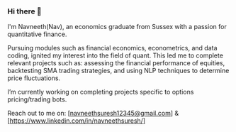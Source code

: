 ### Hi there 👋

I'm Navneeth(Nav), an economics graduate from Sussex with a passion for quantitative finance. 

Pursuing modules such as financial economics, econometrics, and data coding, ignited my interest into the field of quant. This led me to complete relevant projects such as: assessing the financial performance of equities, backtesting SMA trading strategies, and using NLP techniques to determine price fluctuations.

I’m currently working on completing projects specific to options pricing/trading bots.

Reach out to me on: [navneethsuresh12345@gmail.com] & [https://www.linkedin.com/in/navneethsuresh/]
